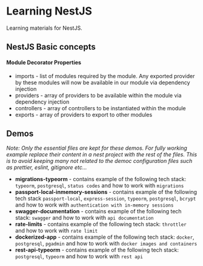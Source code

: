 # Learning NestJS

Learning materials for NestJS.

## NestJS Basic concepts

#### Module Decorator Properties

- imports - list of modules required by the module. Any exported provider by these modules will now be available in our module via dependency injection
- providers - array of providers to be available within the module via dependency injection
- controllers - array of controllers to be instantiated within the module
- exports - array of providers to export to other modules

## Demos

_Note: Only the essential files are kept for these demos. For fully working example replace their content in a nest project with the rest of the files. This is to avoid keeping many not related to the democ configuration files such as prettier, eslint, gitignore etc..._

- **migrations-typeorm** - contains example of the following tech stack: `typeorm`, `postgresql`, `status codes` and how to work with `migrations`
- **passport-local-inmemory-sessions** - contains example of the following tech stack `passport-local`, `express-session`, `typeorm`, `postgresql`, `bcrypt` and how to work with `authentication with in-memory sessions`
- **swagger-documentation** - contains example of the following tech stack: `swagger` and how to work with `api documentation`
- **rate-limits** - contains example of the following tech stack: `throttler` and how to work with `rate limit`
- **dockerized-app** - contains example of the following tech stack: `docker`, `postgresql`, `pgadmin` and how to work with `docker images and containers`
- **rest-api-typeorm** - contains example of the following tech stack: `postgresql`, `typeorm` and how to work with `rest api`
